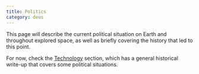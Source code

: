 ```yaml
---
title: Politics
category: deus
---
```

This page will describe the current political situation on Earth and throughout explored space, as well as briefly covering the history that led to this point.

For now, check the [Technology](technology) section, which has a general historical write-up that covers some political situations.
